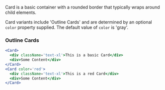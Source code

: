 Card is a basic container with a rounded border that typically wraps around child elements.

Card variants include 'Outline Cards' and are determined by an optional `color` property supplied. The default value of `color` is 'gray'.

### Outline Cards
```jsx
<Card>
  <div className='text-xl'>This is a basic Card</div>
  <div>Some Content</div>
</Card>
<Card color='red'>
  <div className='text-xl'>This is a red Card</div>
  <div>Some Content</div>
</Card>
```